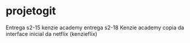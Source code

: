 # projetogit
Entrega s2-15 kenzie academy
entrega s2-18 Kenzie academy
copia da interface inicial da netflix (kenzieflix)
